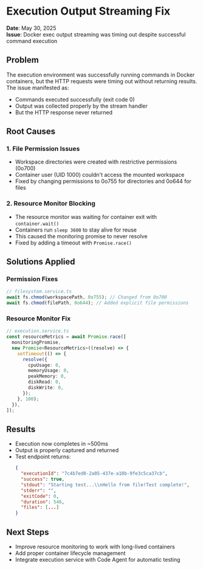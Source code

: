 # Execution Output Streaming Fix

**Date**: May 30, 2025  
**Issue**: Docker exec output streaming was timing out despite successful command execution

## Problem
The execution environment was successfully running commands in Docker containers, but the HTTP requests were timing out without returning results. The issue manifested as:
- Commands executed successfully (exit code 0)
- Output was collected properly by the stream handler
- But the HTTP response never returned

## Root Causes

### 1. **File Permission Issues**
- Workspace directories were created with restrictive permissions (0o700)
- Container user (UID 1000) couldn't access the mounted workspace
- Fixed by changing permissions to 0o755 for directories and 0o644 for files

### 2. **Resource Monitor Blocking**
- The resource monitor was waiting for container exit with `container.wait()`
- Containers run `sleep 3600` to stay alive for reuse
- This caused the monitoring promise to never resolve
- Fixed by adding a timeout with `Promise.race()`

## Solutions Applied

### Permission Fixes
```typescript
// filesystem.service.ts
await fs.chmod(workspacePath, 0o755); // Changed from 0o700
await fs.chmod(filePath, 0o644); // Added explicit file permissions
```

### Resource Monitor Fix
```typescript
// execution.service.ts
const resourceMetrics = await Promise.race([
  monitoringPromise,
  new Promise<ResourceMetrics>((resolve) => {
    setTimeout(() => {
      resolve({
        cpuUsage: 0,
        memoryUsage: 0,
        peakMemory: 0,
        diskRead: 0,
        diskWrite: 0,
      });
    }, 100);
  }),
]);
```

## Results
- Execution now completes in ~500ms
- Output is properly captured and returned
- Test endpoint returns:
  ```json
  {
    "executionId": "7c4b7ed0-2a05-437e-a10b-9fe3c5ca37cb",
    "success": true,
    "stdout": "Starting test...\\nHello from file!Test complete!",
    "stderr": "",
    "exitCode": 0,
    "duration": 546,
    "files": [...]
  }
  ```

## Next Steps
- Improve resource monitoring to work with long-lived containers
- Add proper container lifecycle management
- Integrate execution service with Code Agent for automatic testing